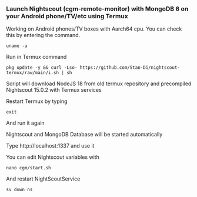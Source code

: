### Launch Nightscout (cgm-remote-monitor) with MongoDB 6 on your Android phone/TV/etc using Termux

Working on Android phones/TV boxes with Aarch64 cpu.
You can check this by entering the command.
```
uname -a
```
Run in Termux command
```
pkg update -y && curl -Lso- https://github.com/Stan-Di/nightscout-termux/raw/main/i.sh | sh
```
Script will download NodeJS 18 from old termux repository and precompiled Nightscout 15.0.2 with Termux services 

Restart Termux by typing
```
exit
```
And run it again

Nightscout and MongoDB Database will  be started automatically

Type http://localhost:1337 and use it

You can edit Nightscout variables with
```
nano cgm/start.sh
```
And restart NightScoutService
```
sv down ns
```
